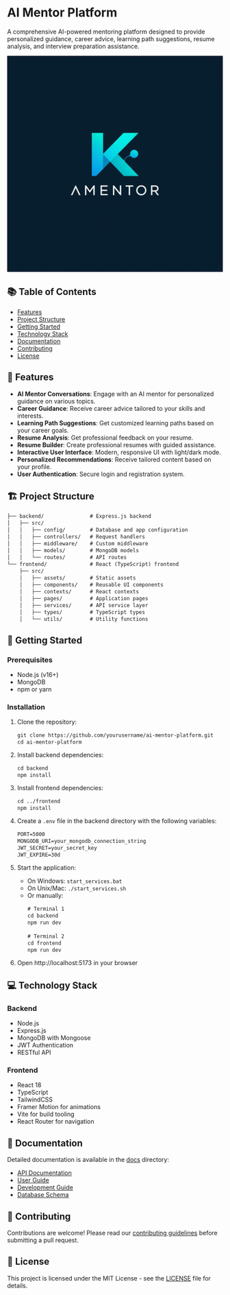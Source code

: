 # AI Mentor Platform

A comprehensive AI-powered mentoring platform designed to provide personalized guidance, career advice, learning path suggestions, resume analysis, and interview preparation assistance.

![AI Mentor Platform](frontend/src/assets/kmentor-logo.jpg)

## 📚 Table of Contents

- [Features](#features)
- [Project Structure](#project-structure)
- [Getting Started](#getting-started)
- [Technology Stack](#technology-stack)
- [Documentation](#documentation)
- [Contributing](#contributing)
- [License](#license)

## 🌟 Features

- **AI Mentor Conversations**: Engage with an AI mentor for personalized guidance on various topics.
- **Career Guidance**: Receive career advice tailored to your skills and interests.
- **Learning Path Suggestions**: Get customized learning paths based on your career goals.
- **Resume Analysis**: Get professional feedback on your resume.
- **Resume Builder**: Create professional resumes with guided assistance.
- **Interactive User Interface**: Modern, responsive UI with light/dark mode.
- **Personalized Recommendations**: Receive tailored content based on your profile.
- **User Authentication**: Secure login and registration system.

## 🏗️ Project Structure

```
├── backend/               # Express.js backend
│   ├── src/
│   │   ├── config/        # Database and app configuration
│   │   ├── controllers/   # Request handlers
│   │   ├── middleware/    # Custom middleware
│   │   ├── models/        # MongoDB models
│   │   └── routes/        # API routes
└── frontend/              # React (TypeScript) frontend
    ├── src/
    │   ├── assets/        # Static assets
    │   ├── components/    # Reusable UI components
    │   ├── contexts/      # React contexts
    │   ├── pages/         # Application pages
    │   ├── services/      # API service layer
    │   ├── types/         # TypeScript types
    │   └── utils/         # Utility functions
```

## 🚀 Getting Started

### Prerequisites

- Node.js (v16+)
- MongoDB
- npm or yarn

### Installation

1. Clone the repository:
   ```
   git clone https://github.com/yourusername/ai-mentor-platform.git
   cd ai-mentor-platform
   ```

2. Install backend dependencies:
   ```
   cd backend
   npm install
   ```

3. Install frontend dependencies:
   ```
   cd ../frontend
   npm install
   ```

4. Create a `.env` file in the backend directory with the following variables:
   ```
   PORT=5000
   MONGODB_URI=your_mongodb_connection_string
   JWT_SECRET=your_secret_key
   JWT_EXPIRE=30d
   ```

5. Start the application:
   - On Windows: `start_services.bat`
   - On Unix/Mac: `./start_services.sh`
   - Or manually:
     ```
     # Terminal 1
     cd backend
     npm run dev

     # Terminal 2
     cd frontend
     npm run dev
     ```

6. Open http://localhost:5173 in your browser

## 💻 Technology Stack

### Backend
- Node.js
- Express.js
- MongoDB with Mongoose
- JWT Authentication
- RESTful API

### Frontend
- React 18
- TypeScript
- TailwindCSS
- Framer Motion for animations
- Vite for build tooling
- React Router for navigation

## 📖 Documentation

Detailed documentation is available in the [docs](./docs) directory:

- [API Documentation](./docs/API_DOCS.md)
- [User Guide](./docs/USER_GUIDE.md)
- [Development Guide](./docs/DEVELOPMENT_GUIDE.md)
- [Database Schema](./docs/DATABASE_SCHEMA.md)

## 🤝 Contributing

Contributions are welcome! Please read our [contributing guidelines](./CONTRIBUTING.md) before submitting a pull request.

## 📄 License

This project is licensed under the MIT License - see the [LICENSE](./LICENSE) file for details.
